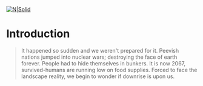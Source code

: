 [![N|Solid](https://i.imgur.com/ruCHlkn.png)]()


# Introduction

> It happened so sudden and we weren't prepared for it. Peevish nations jumped into nuclear wars; destroying the face of earth forever. People had to hide themselves in bunkers. It is now 2067, survived-humans are running low on food supplies. Forced to face the landscape reality, we begin to wonder if downrise is upon us.